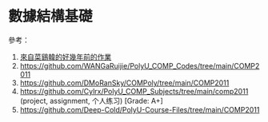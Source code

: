 # 數據結構基礎

參考：  

1. [來自菜鷄韓的好幾年前的作業](https://github.com/hanshanglin/comp2011-solution)
2. https://github.com/WANGaRuijie/PolyU_COMP_Codes/tree/main/COMP2011
3. https://github.com/DMoRanSky/COMPoly/tree/main/COMP2011
4. https://github.com/Cylrx/PolyU_COMP_Subjects/tree/main/comp2011 (project, assignment, 个人练习) [Grade: A+]
5. https://github.com/Deep-Cold/PolyU-Course-Files/tree/main/COMP2011